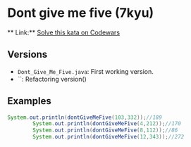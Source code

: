 # Dont give me five (7kyu)
** Link:** [Solve this kata on Codewars](https://www.codewars.com/kata/5813d19765d81c592200001a/java)
## Versions
- `Dont_Give_Me_Five.java`: First working version.
- ``: Refactoring version()

## Examples
```java
System.out.println(dontGiveMeFive(103,332));//189
		System.out.println(dontGiveMeFive(4,212));//170
		System.out.println(dontGiveMeFive(8,112));//86
		System.out.println(dontGiveMeFive(12,343));//272
